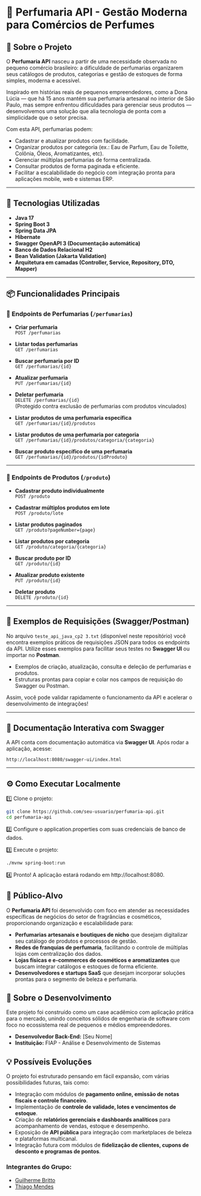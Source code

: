 # 💐 Perfumaria API - Gestão Moderna para Comércios de Perfumes

## 🌸 Sobre o Projeto

O **Perfumaria API** nasceu a partir de uma necessidade observada no pequeno comércio brasileiro: a dificuldade de perfumarias organizarem seus catálogos de produtos, categorias e gestão de estoques de forma simples, moderna e acessível.

Inspirado em histórias reais de pequenos empreendedores, como a Dona Lúcia — que há 15 anos mantém sua perfumaria artesanal no interior de São Paulo, mas sempre enfrentou dificuldades para gerenciar seus produtos — desenvolvemos uma solução que alia tecnologia de ponta com a simplicidade que o setor precisa.

Com esta API, perfumarias podem:

- Cadastrar e atualizar produtos com facilidade.
- Organizar produtos por categoria (ex.: Eau de Parfum, Eau de Toilette, Colônia, Óleos, Aromatizantes, etc).
- Gerenciar múltiplas perfumarias de forma centralizada.
- Consultar produtos de forma paginada e eficiente.
- Facilitar a escalabilidade do negócio com integração pronta para aplicações mobile, web e sistemas ERP.

---

## 🚀 Tecnologias Utilizadas

- **Java 17**
- **Spring Boot 3**
- **Spring Data JPA**
- **Hibernate**
- **Swagger OpenAPI 3 (Documentação automática)**
- **Banco de Dados Relacional H2**
- **Bean Validation (Jakarta Validation)**
- **Arquitetura em camadas (Controller, Service, Repository, DTO, Mapper)**

---

## 📦 Funcionalidades Principais

### 🔧 Endpoints de Perfumarias (`/perfumarias`)

- **Criar perfumaria**  
  `POST /perfumarias`

- **Listar todas perfumarias**  
  `GET /perfumarias`

- **Buscar perfumaria por ID**  
  `GET /perfumarias/{id}`

- **Atualizar perfumaria**  
  `PUT /perfumarias/{id}`

- **Deletar perfumaria**  
  `DELETE /perfumarias/{id}`  
  (Protegido contra exclusão de perfumarias com produtos vinculados)

- **Listar produtos de uma perfumaria específica**  
  `GET /perfumarias/{id}/produtos`

- **Listar produtos de uma perfumaria por categoria**  
  `GET /perfumarias/{id}/produtos/categoria/{categoria}`

- **Buscar produto específico de uma perfumaria**  
  `GET /perfumarias/{id}/produtos/{idProduto}`

---

### 🧴 Endpoints de Produtos (`/produto`)

- **Cadastrar produto individualmente**  
  `POST /produto`

- **Cadastrar múltiplos produtos em lote**  
  `POST /produto/lote`

- **Listar produtos paginados**  
  `GET /produto?pageNumber={page}`

- **Listar produtos por categoria**  
  `GET /produto/categoria/{categoria}`

- **Buscar produto por ID**  
  `GET /produto/{id}`

- **Atualizar produto existente**  
  `PUT /produto/{id}`

- **Deletar produto**  
  `DELETE /produto/{id}`

---

## 📄 Exemplos de Requisições (Swagger/Postman)

No arquivo `teste_api_java_cp2 3.txt` (disponível neste repositório) você encontra exemplos práticos de requisições JSON para todos os endpoints da API. Utilize esses exemplos para facilitar seus testes no **Swagger UI** ou importar no **Postman**.

- Exemplos de criação, atualização, consulta e deleção de perfumarias e produtos.
- Estruturas prontas para copiar e colar nos campos de requisição do Swagger ou Postman.

Assim, você pode validar rapidamente o funcionamento da API e acelerar o desenvolvimento de integrações!

---

## 📝 Documentação Interativa com Swagger

A API conta com documentação automática via **Swagger UI**. Após rodar a aplicação, acesse:

```
http://localhost:8080/swagger-ui/index.html
```

---

## ⚙️ Como Executar Localmente

1️⃣ Clone o projeto:

```bash
git clone https://github.com/seu-usuario/perfumaria-api.git
cd perfumaria-api
```

2️⃣ Configure o application.properties com suas credenciais de banco de dados.

3️⃣ Execute o projeto:

```bash
./mvnw spring-boot:run
```

4️⃣ Pronto! A aplicação estará rodando em http://localhost:8080.

## 🎯 Público-Alvo

O **Perfumaria API** foi desenvolvido com foco em atender as necessidades específicas de negócios do setor de fragrâncias e cosméticos, proporcionando organização e escalabilidade para:

- **Perfumarias artesanais e boutiques de nicho** que desejam digitalizar seu catálogo de produtos e processos de gestão.
- **Redes de franquias de perfumaria**, facilitando o controle de múltiplas lojas com centralização dos dados.
- **Lojas físicas e e-commerces de cosméticos e aromatizantes** que buscam integrar catálogos e estoques de forma eficiente.
- **Desenvolvedores e startups SaaS** que desejam incorporar soluções prontas para o segmento de beleza e perfumaria.

## 🤝 Sobre o Desenvolvimento

Este projeto foi construído como um case acadêmico com aplicação prática para o mercado, unindo conceitos sólidos de engenharia de software com foco no ecossistema real de pequenos e médios empreendedores.

- **Desenvolvedor Back-End:** [Seu Nome]
- **Instituição:** FIAP - Análise e Desenvolvimento de Sistemas

## 💡 Possíveis Evoluções

O projeto foi estruturado pensando em fácil expansão, com várias possibilidades futuras, tais como:

- Integração com módulos de **pagamento online, emissão de notas fiscais e controle financeiro**.
- Implementação de **controle de validade, lotes e vencimentos de estoque**.
- Criação de **relatórios gerenciais e dashboards analíticos** para acompanhamento de vendas, estoque e desempenho.
- Exposição de **API pública** para integração com marketplaces de beleza e plataformas multicanal.
- Integração futura com módulos de **fidelização de clientes, cupons de desconto e programas de pontos**.

### Integrantes do Grupo:

- [Guilherme Britto](https://github.com/guibritto)
- [Thiago Mendes](https://github.com/Offiline26)

